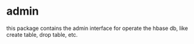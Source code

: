 # admin

this package contains the admin interface for operate the hbase db, like create table, drop table, etc.
